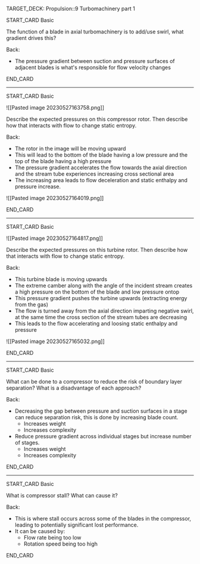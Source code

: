 TARGET_DECK: Propulsion::9 Turbomachinery part 1



START_CARD
Basic

The function of a blade in axial turbomachinery is to add/use swirl, what gradient drives this?

Back: 
- The pressure gradient between suction and pressure surfaces of adjacent blades is what's responsible for flow velocity changes
<!--ID: 1685355931729-->
END_CARD


--------

START_CARD
Basic

![[Pasted image 20230527163758.png]]

Describe the expected pressures on this compressor rotor. Then describe how that interacts with flow to change static entropy.

Back: 
- The rotor in the image will be moving upward
- This will lead to the bottom of the blade having a low pressure and the top of the blade having a high pressure
- The pressure gradient accelerates the flow towards the axial direction and the stream tube experiences increasing cross sectional area
- The increasing area leads to flow deceleration and static enthalpy and pressure increase.

![[Pasted image 20230527164019.png]]
<!--ID: 1685355931739-->
END_CARD


--------

START_CARD
Basic

![[Pasted image 20230527164817.png]]

Describe the expected pressures on this turbine rotor. Then describe how that interacts with flow to change static entropy.

Back: 
- This turbine blade is moving upwards
- The extreme camber along with the angle of the incident stream creates a high pressure on the bottom of the blade and low pressure ontop
- This pressure gradient pushes the turbine upwards (extracting energy from the gas)
- The flow is turned away from the axial direction imparting negative swirl, at the same time the cross section of the stream tubes are decreasing
- This leads to the flow accelerating and loosing static enthalpy and pressure

![[Pasted image 20230527165032.png]]
<!--ID: 1685355931749-->
END_CARD


--------

START_CARD
Basic

What can be done to a compressor to reduce the risk of boundary layer separation? What is a disadvantage of each approach?

Back: 
- Decreasing the gap between pressure and suction surfaces in a stage can reduce separation risk, this is done by increasing blade count.
	- Increases weight
	- Increases complexity
- Reduce pressure gradient across individual stages but increase number of stages.
	- Increases weight
	- Increases complexity
<!--ID: 1685355931759-->
END_CARD


--------

START_CARD
Basic

What is compressor stall? What can cause it?

Back: 
- This is where stall occurs across some of the blades in the compressor, leading to potentially significant lost performance.
- It can be caused by:
	- Flow rate being too low
	- Rotation speed being too high
<!--ID: 1685355931770-->
END_CARD





